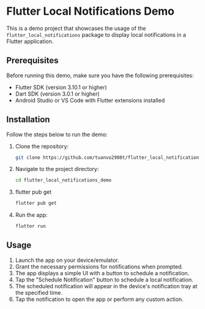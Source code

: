 # Flutter Local Notifications Demo

This is a demo project that showcases the usage of the `flutter_local_notifications` package to display local notifications in a Flutter application.

## Prerequisites

Before running this demo, make sure you have the following prerequisites:

- Flutter SDK (version 3.10.1 or higher)
- Dart SDK (version 3.0.1 or higher)
- Android Studio or VS Code with Flutter extensions installed

## Installation

Follow the steps below to run the demo:

1. Clone the repository:
   ```bash
   git clone https://github.com/tuanvo2908t/flutter_local_notifications_demo.git
2. Navigate to the project directory:
   ```bash
   cd flutter_local_notifications_demo
3. flutter pub get
   ```bash
   flutter pub get
4. Run the app:
   ```bash
   flutter run
   
## Usage
1. Launch the app on your device/emulator.
2. Grant the necessary permissions for notifications when prompted.
3. The app displays a simple UI with a button to schedule a notification.
4. Tap the "Schedule Notification" button to schedule a local notification.
5. The scheduled notification will appear in the device's notification tray at the specified time.
6. Tap the notification to open the app or perform any custom action.

